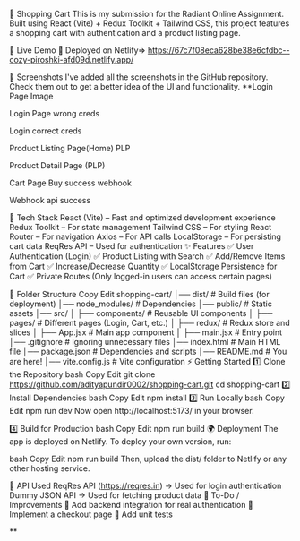 🛒 Shopping Cart This is my submission for the Radiant Online Assignment. Built using React (Vite) + Redux Toolkit + Tailwind CSS, this project features a shopping cart with authentication and a product listing page.

🚀 Live Demo 🔗 Deployed on Netlify=> https://67c7f08eca628be38e6cfdbc--cozy-piroshki-afd09d.netlify.app/

📸 Screenshots I've added all the screenshots in the GitHub repository. Check them out to get a better idea of the UI and functionality. **Login Page Image

Login Page wrong creds

Login correct creds

Product Listing Page(Home) PLP

Product Detail Page (PLP)

Cart Page Buy success webhook

Webhook api success

🔧 Tech Stack React (Vite) – Fast and optimized development experience Redux Toolkit – For state management Tailwind CSS – For styling React Router – For navigation Axios – For API calls LocalStorage – For persisting cart data ReqRes API – Used for authentication ✨ Features ✅ User Authentication (Login) ✅ Product Listing with Search ✅ Add/Remove Items from Cart ✅ Increase/Decrease Quantity ✅ LocalStorage Persistence for Cart ✅ Private Routes (Only logged-in users can access certain pages)

📂 Folder Structure Copy Edit shopping-cart/ │── dist/ # Build files (for deployment) │── node_modules/ # Dependencies │── public/ # Static assets │── src/ │ ├── components/ # Reusable UI components │ ├── pages/ # Different pages (Login, Cart, etc.) │ ├── redux/ # Redux store and slices │ ├── App.jsx # Main app component │ ├── main.jsx # Entry point │── .gitignore # Ignoring unnecessary files │── index.html # Main HTML file │── package.json # Dependencies and scripts │── README.md # You are here!
│── vite.config.js # Vite configuration ⚡ Getting Started 1️⃣ Clone the Repository bash Copy Edit git clone https://github.com/adityapundir0002/shopping-cart.git cd shopping-cart 2️⃣ Install Dependencies bash Copy Edit npm install 3️⃣ Run Locally bash Copy Edit npm run dev Now open http://localhost:5173/ in your browser.

4️⃣ Build for Production bash Copy Edit npm run build 🌍 Deployment The app is deployed on Netlify. To deploy your own version, run:

bash Copy Edit npm run build Then, upload the dist/ folder to Netlify or any other hosting service.

📌 API Used ReqRes API (https://reqres.in) → Used for login authentication Dummy JSON API → Used for fetching product data 🎯 To-Do / Improvements 🔹 Add backend integration for real authentication 🔹 Implement a checkout page 🔹 Add unit tests

**